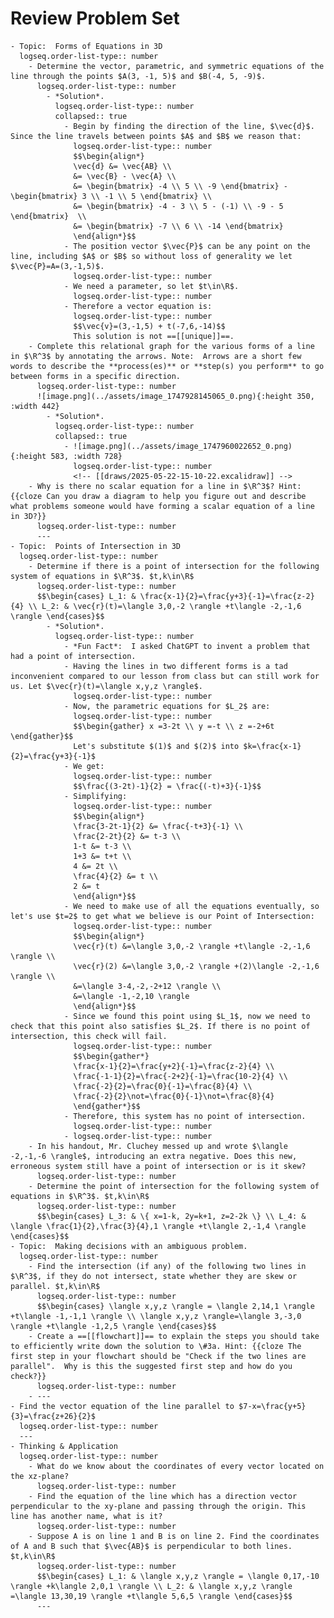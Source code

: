 # Review Problem Set
	- Topic:  Forms of Equations in 3D
	  logseq.order-list-type:: number
		- Determine the vector, parametric, and symmetric equations of the line through the points $A(3, -1, 5)$ and $B(-4, 5, -9)$.
		  logseq.order-list-type:: number
			- *Solution*.
			  logseq.order-list-type:: number
			  collapsed:: true
				- Begin by finding the direction of the line, $\vec{d}$. Since the line travels between points $A$ and $B$ we reason that:
				  logseq.order-list-type:: number
				  $$\begin{align*}
				  \vec{d} &= \vec{AB} \\
				  &= \vec{B} - \vec{A} \\
				  &= \begin{bmatrix} -4 \\ 5 \\ -9 \end{bmatrix} - \begin{bmatrix} 3 \\ -1 \\ 5 \end{bmatrix} \\
				  &= \begin{bmatrix} -4 - 3 \\ 5 - (-1) \\ -9 - 5 \end{bmatrix}  \\
				  &= \begin{bmatrix} -7 \\ 6 \\ -14 \end{bmatrix} 
				  \end{align*}$$
				- The position vector $\vec{P}$ can be any point on the line, including $A$ or $B$ so without loss of generality we let $\vec{P}=A=(3,-1,5)$.
				  logseq.order-list-type:: number
				- We need a parameter, so let $t\in\R$.
				  logseq.order-list-type:: number
				- Therefore a vector equation is:
				  logseq.order-list-type:: number
				  $$\vec{v}=(3,-1,5) + t(-7,6,-14)$$
				  This solution is not ==[[unique]]==.
		- Complete this relational graph for the various forms of a line in $\R^3$ by annotating the arrows. Note:  Arrows are a short few words to describe the **process(es)** or **step(s) you perform** to go between forms in a specific direction.
		  logseq.order-list-type:: number
		  ![image.png](../assets/image_1747928145065_0.png){:height 350, :width 442}
			- *Solution*.
			  logseq.order-list-type:: number
			  collapsed:: true
				- ![image.png](../assets/image_1747960022652_0.png){:height 583, :width 728}
				  logseq.order-list-type:: number
				  <!-- [[draws/2025-05-22-15-10-22.excalidraw]] -->
		- Why is there no scalar equation for a line in $\R^3$? Hint:  {{cloze Can you draw a diagram to help you figure out and describe what problems someone would have forming a scalar equation of a line in 3D?}}
		  logseq.order-list-type:: number
		  ---
	- Topic:  Points of Intersection in 3D
	  logseq.order-list-type:: number
		- Determine if there is a point of intersection for the following system of equations in $\R^3$. $t,k\in\R$
		  logseq.order-list-type:: number
		  $$\begin{cases} L_1: & \frac{x-1}{2}=\frac{y+3}{-1}=\frac{z-2}{4} \\ L_2: & \vec{r}(t)=\langle 3,0,-2 \rangle +t\langle -2,-1,6 \rangle \end{cases}$$
			- *Solution*.
			  logseq.order-list-type:: number
				- *Fun Fact*:  I asked ChatGPT to invent a problem that had a point of intersection.
				- Having the lines in two different forms is a tad inconvenient compared to our lesson from class but can still work for us. Let $\vec{r}(t)=\langle x,y,z \rangle$.
				  logseq.order-list-type:: number
				- Now, the parametric equations for $L_2$ are: 
				  logseq.order-list-type:: number
				  $$\begin{gather} x =3-2t \\ y =-t \\ z =-2+6t  \end{gather}$$
				  Let's substitute $(1)$ and $(2)$ into $k=\frac{x-1}{2}=\frac{y+3}{-1}$
				- We get:
				  logseq.order-list-type:: number
				  $$\frac{(3-2t)-1}{2} = \frac{(-t)+3}{-1}$$
				- Simplifying:
				  logseq.order-list-type:: number
				  $$\begin{align*}
				  \frac{3-2t-1}{2} &= \frac{-t+3}{-1} \\
				  \frac{2-2t}{2} &= t-3 \\
				  1-t &= t-3 \\
				  1+3 &= t+t \\
				  4 &= 2t \\
				  \frac{4}{2} &= t \\
				  2 &= t 
				  \end{align*}$$
				- We need to make use of all the equations eventually, so let's use $t=2$ to get what we believe is our Point of Intersection:
				  logseq.order-list-type:: number
				  $$\begin{align*}
				  \vec{r}(t) &=\langle 3,0,-2 \rangle +t\langle -2,-1,6 \rangle \\
				  \vec{r}(2) &=\langle 3,0,-2 \rangle +(2)\langle -2,-1,6 \rangle \\ 
				  &=\langle 3-4,-2,-2+12 \rangle \\
				  &=\langle -1,-2,10 \rangle 
				  \end{align*}$$
				- Since we found this point using $L_1$, now we need to check that this point also satisfies $L_2$. If there is no point of intersection, this check will fail.
				  logseq.order-list-type:: number
				  $$\begin{gather*}
				  \frac{x-1}{2}=\frac{y+2}{-1}=\frac{z-2}{4} \\
				  \frac{-1-1}{2}=\frac{-2+2}{-1}=\frac{10-2}{4} \\
				  \frac{-2}{2}=\frac{0}{-1}=\frac{8}{4} \\
				  \frac{-2}{2}\not=\frac{0}{-1}\not=\frac{8}{4} 
				  \end{gather*}$$
				- Therefore, this system has no point of intersection.
				  logseq.order-list-type:: number
				- logseq.order-list-type:: number
		- In his handout, Mr. Cluchey messed up and wrote $\langle -2,-1,-6 \rangle$, introducing an extra negative. Does this new, erroneous system still have a point of intersection or is it skew?
		  logseq.order-list-type:: number
		- Determine the point of intersection for the following system of equations in $\R^3$. $t,k\in\R$
		  logseq.order-list-type:: number
		  $$\begin{cases} L_3: & \{ x=1-k, 2y=k+1, z=2-2k \} \\ L_4: & \langle \frac{1}{2},\frac{3}{4},1 \rangle +t\langle 2,-1,4 \rangle \end{cases}$$
	- Topic:  Making decisions with an ambiguous problem.
	  logseq.order-list-type:: number
		- Find the intersection (if any) of the following two lines in $\R^3$, if they do not intersect, state whether they are skew or parallel. $t,k\in\R$
		  logseq.order-list-type:: number
		  $$\begin{cases} \langle x,y,z \rangle = \langle 2,14,1 \rangle +t\langle -1,-1,1 \rangle \\ \langle x,y,z \rangle=\langle 3,-3,0 \rangle +t\langle -1,2,5 \rangle \end{cases}$$
		- Create a ==[[flowchart]]== to explain the steps you should take to efficiently write down the solution to \#3a. Hint: {{cloze The first step in your flowchart should be "Check if the two lines are parallel".  Why is this the suggested first step and how do you check?}}
		  logseq.order-list-type:: number
		- ---
	- Find the vector equation of the line parallel to $7-x=\frac{y+5}{3}=\frac{z+26}{2}$
	  logseq.order-list-type:: number
	  ---
	- Thinking & Application
	  logseq.order-list-type:: number
		- What do we know about the coordinates of every vector located on the xz-plane?
		  logseq.order-list-type:: number
		- Find the equation of the line which has a direction vector perpendicular to the xy-plane and passing through the origin. This line has another name, what is it?
		  logseq.order-list-type:: number
		- Suppose A is on line 1 and B is on line 2. Find the coordinates of A and B such that $\vec{AB}$ is perpendicular to both lines. $t,k\in\R$
		  logseq.order-list-type:: number
		  $$\begin{cases} L_1: & \langle x,y,z \rangle = \langle 0,17,-10 \rangle +k\langle 2,0,1 \rangle \\ L_2: & \langle x,y,z \rangle =\langle 13,30,19 \rangle +t\langle 5,6,5 \rangle \end{cases}$$
		  ---